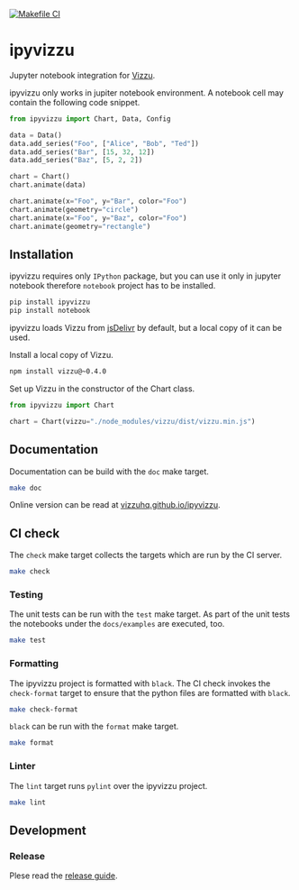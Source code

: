 [![Makefile CI](https://github.com/nyirog/ipyvizzu/actions/workflows/makefile.yml/badge.svg?branch=main)](https://github.com/nyirog/ipyvizzu/actions/workflows/makefile.yml)

# ipyvizzu

Jupyter notebook integration for [Vizzu](https://lib.vizzuhq.com/).

ipyvizzu only works in jupiter notebook environment. A notebook cell may
contain the following code snippet.

```python
from ipyvizzu import Chart, Data, Config

data = Data()
data.add_series("Foo", ["Alice", "Bob", "Ted"])
data.add_series("Bar", [15, 32, 12])
data.add_series("Baz", [5, 2, 2])

chart = Chart()
chart.animate(data)

chart.animate(x="Foo", y="Bar", color="Foo")
chart.animate(geometry="circle")
chart.animate(x="Foo", y="Baz", color="Foo")
chart.animate(geometry="rectangle")
```

## Installation

ipyvizzu requires only `IPython` package, but you can use it only in jupyter
notebook therefore `notebook` project has to be installed.

```sh
pip install ipyvizzu
pip install notebook
```

ipyvizzu loads Vizzu from [jsDelivr](https://www.jsdelivr.com/package/npm/vizzu) by default, but a local copy of it can be used.

Install a local copy of Vizzu.

```sh
npm install vizzu@~0.4.0
```

Set up Vizzu in the constructor of the Chart class.

```python
from ipyvizzu import Chart

chart = Chart(vizzu="./node_modules/vizzu/dist/vizzu.min.js")
```

## Documentation

Documentation can be build with the `doc` make target.

```sh
make doc
```

Online version can be read at [vizzuhq.github.io/ipyvizzu](https://vizzuhq.github.io/ipyvizzu/index.html).

## CI check

The `check` make target collects the targets which are run by the CI server.

```sh
make check
```

### Testing

The unit tests can be run with the `test` make target. As part of the unit
tests the notebooks under the `docs/examples` are executed, too.

```sh
make test
```

### Formatting

The ipyvizzu project is formatted with `black`. The CI check invokes the
`check-format` target to ensure that the python files are formatted with
`black`.

```sh
make check-format
```

`black` can be run with the `format` make target.

```sh
make format
```

### Linter

The `lint` target runs `pylint` over the ipyvizzu project.

```sh
make lint
```

## Development

### Release

Plese read the [release guide](RELEASE.md).
